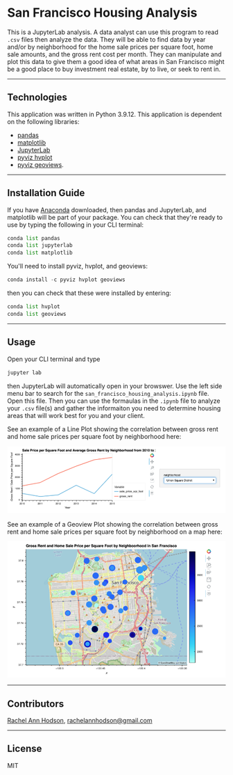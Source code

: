 # San Francisco Housing Analysis

This is a JupyterLab analysis. A data analyst can use this program to read `.csv` files then analyze the data. They will be able to find data by year and/or by neighborhood for the home sale prices per square foot, home sale amounts, and the gross rent cost per month. They can manipulate and plot this data to give them a good idea of what areas in San Francisco might be a good place to buy investment real estate, by to live, or seek to rent in.

---

## Technologies

This application was written in Python 3.9.12. This application is dependent on the following libraries:
* [pandas](https://pandas.pydata.org/)
* [matplotlib](https://matplotlib.org/)
* [JupyterLab](https://jupyter.org/)
* [pyviz hvplot](https://hvplot.holoviz.org/)
* [pyviz geoviews](https://geoviews.org/). 

---

## Installation Guide

If you have [Anaconda](https://www.anaconda.com/products/distribution) downloaded, then pandas and JupyterLab, and matplotlib will be part of your package. You can check that they're ready to use by typing the following in your CLI terminal:
```python
conda list pandas
conda list jupyterlab
conda list matplotlib
```
You'll need to install pyviz, hvplot, and geoviews:
```python
conda install -c pyviz hvplot geoviews
```
then you can check that these were installed by entering:
```python
conda list hvplot
conda list geoviews
```

---

## Usage

Open your CLI terminal and type
```python
jupyter lab
```
then JupyterLab will automatically open in your browswer. Use the left side menu bar to search for the `san_francisco_housing_analysis.ipynb` file. Open this file. Then you can use the formaulas in the `.ipynb` file to analyze your `.csv` file(s) and gather the informaiton you need to determine housing areas that will work best for you and your client.

See an example of a Line Plot showing the correlation between gross rent and home sale prices per square foot by neighborhood here:

![](./san_francisco_housing_image_1.png/)

See an example of a Geoview Plot showing the correlation between gross rent and home sale prices per square foot by neighborhood on a map here:

![](./san_francisco_housing_image_2.png/)

---

## Contributors

[Rachel Ann Hodson](https://www.linkedin.com/in/rachelannhodson/), rachelannhodson@gmail.com

---

## License

MIT